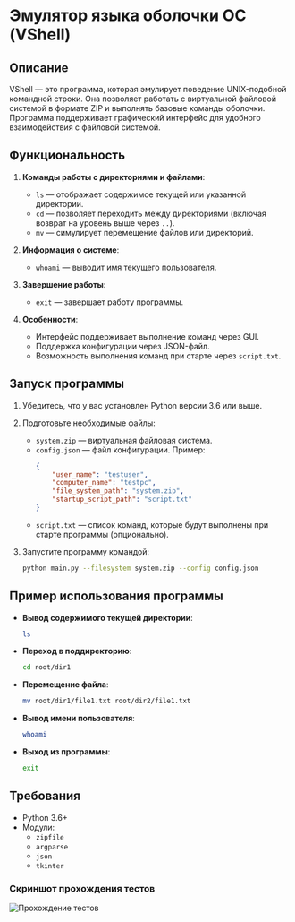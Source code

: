 
# Эмулятор языка оболочки ОС (VShell)

## Описание
VShell — это программа, которая эмулирует поведение UNIX-подобной командной строки. Она позволяет работать с виртуальной файловой системой в формате ZIP и выполнять базовые команды оболочки. Программа поддерживает графический интерфейс для удобного взаимодействия с файловой системой.

## Функциональность
1. **Команды работы с директориями и файлами**:
   - `ls` — отображает содержимое текущей или указанной директории.
   - `cd` — позволяет переходить между директориями (включая возврат на уровень выше через `..`).
   - `mv` — симулирует перемещение файлов или директорий.

2. **Информация о системе**:
   - `whoami` — выводит имя текущего пользователя.

3. **Завершение работы**:
   - `exit` — завершает работу программы.

4. **Особенности**:
   - Интерфейс поддерживает выполнение команд через GUI.
   - Поддержка конфигурации через JSON-файл.
   - Возможность выполнения команд при старте через `script.txt`.

## Запуск программы
1. Убедитесь, что у вас установлен Python версии 3.6 или выше.
2. Подготовьте необходимые файлы:
   - `system.zip` — виртуальная файловая система.
   - `config.json` — файл конфигурации. Пример:
     ```json
     {
         "user_name": "testuser",
         "computer_name": "testpc",
         "file_system_path": "system.zip",
         "startup_script_path": "script.txt"
     }
     ```
   - `script.txt` — список команд, которые будут выполнены при старте программы (опционально).

3. Запустите программу командой:
   ```bash
   python main.py --filesystem system.zip --config config.json
   ```

## Пример использования программы
- **Вывод содержимого текущей директории**:
  ```bash
  ls
  ```
- **Переход в поддиректорию**:
  ```bash
  cd root/dir1
  ```
- **Перемещение файла**:
  ```bash
  mv root/dir1/file1.txt root/dir2/file1.txt
  ```
- **Вывод имени пользователя**:
  ```bash
  whoami
  ```
- **Выход из программы**:
  ```bash
  exit
  ```

## Требования
- Python 3.6+
- Модули:
  - `zipfile`
  - `argparse`
  - `json`
  - `tkinter`

### Скриншот прохождения тестов
![Прохождение тестов](tests.png)
